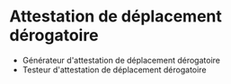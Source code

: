 # Attestation de déplacement dérogatoire

- Générateur d'attestation de déplacement dérogatoire
- Testeur d'attestation de déplacement dérogatoire
